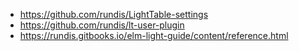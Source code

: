 - https://github.com/rundis/LightTable-settings
- https://github.com/rundis/lt-user-plugin
- https://rundis.gitbooks.io/elm-light-guide/content/reference.html
